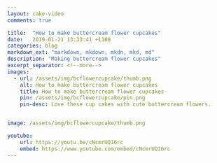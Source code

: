 ```yaml
---
layout: cake-video
comments: true

title:  "How to make buttercream flower cupcakes"
date:   2019-01-21 13:33:41 +1100
categories: blog
markdown_ext: "markdown, mkdown, mkdn, mkd, md"
description: "Making buttercream flower cupcakes"
excerpt_separator: <!--more-->
images: 
  - url: /assets/img/bcflowercupcake/thumb.png
    alt: How to make buttercream flower cupcakes
    title: How to make buttercream flower cupcakes
    pin: /assets/img/bcflowercupcake/pin.png
    pin-desc: Love these cup cakes with cute buttercream flowers.


image: /assets/img/bcflowercupcake/thumb.png

youtube:
    url: https://youtu.be/cNcmrUQ16rc
    embed: https://www.youtube.com/embed/cNcmrUQ16rc
---
```


